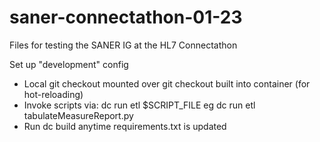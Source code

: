 # saner-connectathon-01-23
Files for testing the SANER IG at the HL7 Connectathon

Set up "development" config

   - Local git checkout mounted over git checkout built into container (for hot-reloading)
   - Invoke scripts via: dc run etl $SCRIPT_FILE eg dc run etl tabulateMeasureReport.py
   - Run dc build anytime requirements.txt is updated
